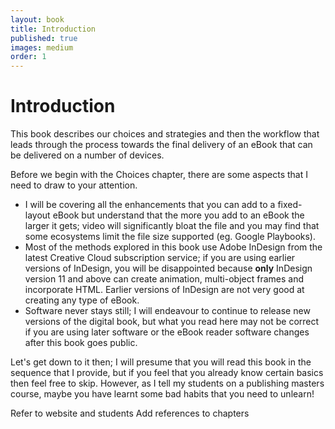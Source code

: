```yaml
---
layout: book
title: Introduction
published: true
images: medium
order: 1
---
```

# Introduction

This book describes our choices and strategies and then the workflow that leads through the process towards the final delivery of an eBook that can be delivered on a number of devices.

Before we begin with the Choices chapter, there are some aspects that I need to draw to your attention.

- I will be covering all the enhancements that you can add to a fixed-layout eBook but understand that the more you add to an eBook the larger it gets; video will significantly bloat the file and you may find that some ecosystems limit the file size supported (eg. Google Playbooks).
- Most of the methods explored in this book use Adobe InDesign from the latest Creative Cloud subscription service; if you are using earlier versions of InDesign, you will be disappointed because **only** InDesign version 11 and above can create animation, multi-object frames and incorporate HTML. Earlier versions of InDesign are not very good at creating any type of eBook.
- Software never stays still; I will endeavour to continue to release new versions of the digital book, but what you read here may not be correct if you are using later software or the eBook reader software changes after this book goes public.

Let's get down to it then; I will presume that you will read this book in the sequence that I provide, but if you feel that you already know certain basics then feel free to skip. However, as I tell my students on a publishing masters course, maybe you have learnt some bad habits that you need to unlearn!

Refer to website and students
Add references to chapters
